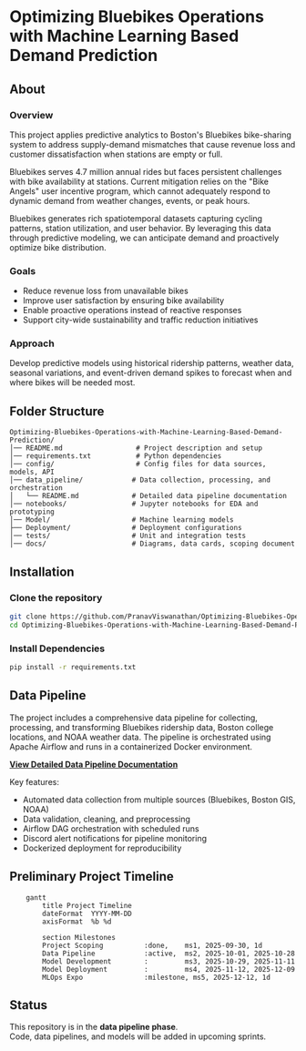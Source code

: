 # Optimizing Bluebikes Operations with Machine Learning Based Demand Prediction

## About

### Overview
This project applies predictive analytics to Boston's Bluebikes bike-sharing system to address supply-demand mismatches that cause revenue loss and customer dissatisfaction when stations are empty or full.

Bluebikes serves 4.7 million annual rides but faces persistent challenges with bike availability at stations. Current mitigation relies on the "Bike Angels" user incentive program, which cannot adequately respond to dynamic demand from weather changes, events, or peak hours.

Bluebikes generates rich spatiotemporal datasets capturing cycling patterns, station utilization, and user behavior. By leveraging this data through predictive modeling, we can anticipate demand and proactively optimize bike distribution.

### Goals
- Reduce revenue loss from unavailable bikes
- Improve user satisfaction by ensuring bike availability
- Enable proactive operations instead of reactive responses
- Support city-wide sustainability and traffic reduction initiatives

### Approach
Develop predictive models using historical ridership patterns, weather data, seasonal variations, and event-driven demand spikes to forecast when and where bikes will be needed most.

## Folder Structure
```
Optimizing-Bluebikes-Operations-with-Machine-Learning-Based-Demand-Prediction/
│── README.md                  # Project description and setup
│── requirements.txt           # Python dependencies
│── config/                    # Config files for data sources, models, API
│── data_pipeline/            # Data collection, processing, and orchestration
│   └── README.md             # Detailed data pipeline documentation
│── notebooks/                # Jupyter notebooks for EDA and prototyping
│── Model/                    # Machine learning models
├── Deployment/               # Deployment configurations
│── tests/                    # Unit and integration tests
│── docs/                     # Diagrams, data cards, scoping document
```

## Installation

### Clone the repository
```bash
git clone https://github.com/PranavViswanathan/Optimizing-Bluebikes-Operations-with-Machine-Learning-Based-Demand-Prediction.git
cd Optimizing-Bluebikes-Operations-with-Machine-Learning-Based-Demand-Prediction
```

### Install Dependencies
```bash
pip install -r requirements.txt
```

## Data Pipeline

The project includes a comprehensive data pipeline for collecting, processing, and transforming Bluebikes ridership data, Boston college locations, and NOAA weather data. The pipeline is orchestrated using Apache Airflow and runs in a containerized Docker environment.

**[View Detailed Data Pipeline Documentation](./data_pipeline/README.md)**

Key features:
- Automated data collection from multiple sources (Bluebikes, Boston GIS, NOAA)
- Data validation, cleaning, and preprocessing
- Airflow DAG orchestration with scheduled runs
- Discord alert notifications for pipeline monitoring
- Dockerized deployment for reproducibility

## Preliminary Project Timeline
```mermaid
    gantt
        title Project Timeline
        dateFormat  YYYY-MM-DD
        axisFormat  %b %d
    
        section Milestones
        Project Scoping          :done,    ms1, 2025-09-30, 1d
        Data Pipeline            :active,  ms2, 2025-10-01, 2025-10-28
        Model Development        :         ms3, 2025-10-29, 2025-11-11
        Model Deployment         :         ms4, 2025-11-12, 2025-12-09
        MLOps Expo               :milestone, ms5, 2025-12-12, 1d
```

## Status
This repository is in the **data pipeline phase**.  
Code, data pipelines, and models will be added in upcoming sprints.
